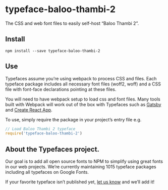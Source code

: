 
# typeface-baloo-thambi-2

The CSS and web font files to easily self-host “Baloo Thambi 2”.

## Install

`npm install --save typeface-baloo-thambi-2`

## Use

Typefaces assume you’re using webpack to process CSS and files. Each typeface
package includes all necessary font files (woff2, woff) and a CSS file with
font-face declarations pointing at these files.

You will need to have webpack setup to load css and font files. Many tools built
with Webpack will work out of the box with Typefaces such as [Gatsby](https://github.com/gatsbyjs/gatsby)
and [Create React App](https://github.com/facebookincubator/create-react-app).

To use, simply require the package in your project’s entry file e.g.

```javascript
// Load Baloo Thambi 2 typeface
require('typeface-baloo-thambi-2')
```

## About the Typefaces project.

Our goal is to add all open source fonts to NPM to simplify using great fonts in
our web projects. We’re currently maintaining 1015 typeface packages
including all typefaces on Google Fonts.

If your favorite typeface isn’t published yet, [let us know](https://github.com/KyleAMathews/typefaces)
and we’ll add it!

